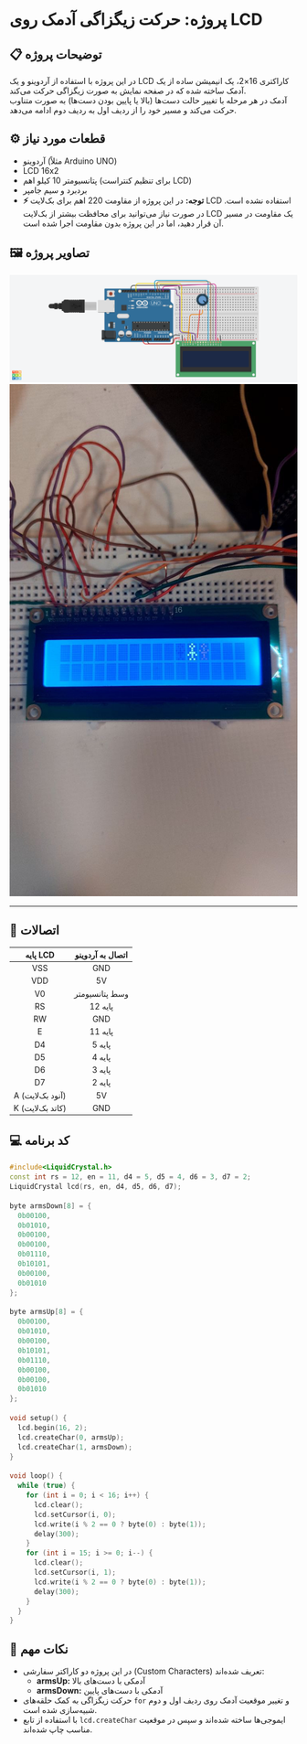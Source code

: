 # پروژه: حرکت زیگزاگی آدمک روی LCD

## 📋 توضیحات پروژه
در این پروژه با استفاده از آردوینو و یک LCD کاراکتری 16×2، یک انیمیشن ساده از یک آدمک ساخته شده که در صفحه نمایش به صورت زیگزاگی حرکت می‌کند.  
آدمک در هر مرحله با تغییر حالت دست‌ها (بالا یا پایین بودن دست‌ها) به صورت متناوب حرکت می‌کند و مسیر خود را از ردیف اول به ردیف دوم ادامه می‌دهد.

## ⚙️ قطعات مورد نیاز
- آردوینو (مثلاً Arduino UNO)
- LCD 16x2
- پتانسیومتر 10 کیلو اهم (برای تنظیم کنتراست LCD)
- بردبرد و سیم جامپر
- **⚡ توجه:** در این پروژه از مقاومت 220 اهم برای بک‌لایت LCD استفاده نشده است. در صورت نیاز می‌توانید برای محافظت بیشتر از بک‌لایت LCD یک مقاومت در مسیر آن قرار دهید، اما در این پروژه بدون مقاومت اجرا شده است.


## 🖼️ تصاویر پروژه
![پروژه در حال اجرا](images/adamak.png) 
![پروژه در حال اجرا](images/adamak2.jpg)

---

## 🧹 اتصالات
| پایه LCD | اتصال به آردوینو |
|:--------:|:----------------:|
| VSS | GND |
| VDD | 5V |
| V0 | وسط پتانسیومتر |
| RS | پایه 12 |
| RW | GND |
| E | پایه 11 |
| D4 | پایه 5 |
| D5 | پایه 4 |
| D6 | پایه 3 |
| D7 | پایه 2 |
| A (آنود بک‌لایت) | 5V |
| K (کاتد بک‌لایت) | GND |

## 💻 کد برنامه

```cpp
#include<LiquidCrystal.h>
const int rs = 12, en = 11, d4 = 5, d5 = 4, d6 = 3, d7 = 2;
LiquidCrystal lcd(rs, en, d4, d5, d6, d7);

byte armsDown[8] = {
  0b00100,
  0b01010,
  0b00100,
  0b00100,
  0b01110,
  0b10101,
  0b00100,
  0b01010
};

byte armsUp[8] = {
  0b00100,
  0b01010,
  0b00100,
  0b10101,
  0b01110,
  0b00100,
  0b00100,
  0b01010
};

void setup() {
  lcd.begin(16, 2);
  lcd.createChar(0, armsUp);
  lcd.createChar(1, armsDown);
}

void loop() {
  while (true) {
    for (int i = 0; i < 16; i++) {
      lcd.clear();
      lcd.setCursor(i, 0);
      lcd.write(i % 2 == 0 ? byte(0) : byte(1));
      delay(300);
    }
    for (int i = 15; i >= 0; i--) {
      lcd.clear();
      lcd.setCursor(i, 1);
      lcd.write(i % 2 == 0 ? byte(0) : byte(1));
      delay(300);
    }
  }
}
```

## 🎯 نکات مهم
- در این پروژه دو کاراکتر سفارشی (Custom Characters) تعریف شده‌اند:
  - **armsUp:** آدمکی با دست‌های بالا
  - **armsDown:** آدمکی با دست‌های پایین
- حرکت زیگزاگی به کمک حلقه‌های `for` و تغییر موقعیت آدمک روی ردیف اول و دوم شبیه‌سازی شده است.
- با استفاده از تابع `lcd.createChar` ایموجی‌ها ساخته شده‌اند و سپس در موقعیت مناسب چاپ شده‌اند.



